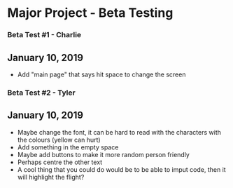 # Major Project - Beta Testing


### Beta Test #1 - Charlie 
## January 10, 2019

 - Add "main page" that says hit space to change the screen

### Beta Test #2 - Tyler
## January 10, 2019

- Maybe change the font, it can be hard to read with the characters with the colours (yellow can hurt)
- Add something in the empty space
- Maybe add buttons to make it more random person friendly
- Perhaps centre the other text
- A cool thing that you could do would be to be able to imput code, then it will highlight the flight?